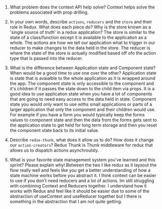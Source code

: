 1. What problem does the context API help solve?
    Context helps solve the problems associated with prop drilling.
2. In your own words, describe `actions`, `reducers` and the `store` and their role in Redux. What does each piece do? Why is the store known as a 'single source of truth' in a redux application?
   The store is similar to the state of a class/function except it is available to the application as a whole. The actions are how we tell our application what to trigger in our reducer to make changes to the data held in the store. The reducer is where the state of the store is actually modified based off ofo the action type that is passed into the reducer. 

3. What is the difference between Application state and Component state? When would be a good time to use one over the other?
   Application state is state that is avaialble to the whole application as it is wrapped around the app. The component state is only accessible to the component and it's children if it passes the state down to the child item via props. It is a good idea to use application state when you have a lot of components that are going to need easy access to the data held in state. Component state you would only want to use withs small applications or parts of a larger application that only the component and their children would use. For example if you have a form you would typically keep the forms values to component state and then the data from the forms gets sent to the application state to get held for long term storage and then you reset the component state back to its initial value. 


4. Describe `redux-thunk`, what does it allow us to do? How does it change our `action-creators`?
   Redux Thunk is Thunk middleware for redux that allows us to dispatch actions asynchroulsly. 
5. What is your favorite state management system you've learned and this sprint? Please explain why!
  Between the two I like redux as it laysout the flow really well and feels like you get a better understanding of how a state machine works before you abstract it. I think context can be easier to use if you don't need reducers and a lot of actions. Im still struggling with combining Context and Reducers together. I understand how it works with Redux and feel like it should be easier due to some of the abstraction of useContext and useReducer together but I there is something in the abstraction that I am not quite getting. 